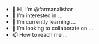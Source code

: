 - 👋 Hi, I’m @farmanalishar
- 👀 I’m interested in ...
- 🌱 I’m currently learning ...
- 💞️ I’m looking to collaborate on ...
- 📫 How to reach me ...

<!---
farmanalishar/farmanalishar is a ✨ special ✨ repository because its `README.md` (this file) appears on your GitHub profile.
You can click the Preview link to take a look at your changes.
--->
